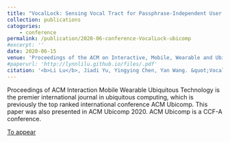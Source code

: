 ```yaml
---
title: "VocalLock: Sensing Vocal Tract for Passphrase-Independent User Authentication Leveraging Acoustic Signals on Smartphones"
collection: publications
catogories: 
    - conference
permalink: /publication/2020-06-conference-VocalLock-ubicomp
#excerpt: ''
date: 2020-06-15
venue: 'Proceedings of the ACM on Interactive, Mobile, Wearable and Ubiquitous Technologies (IMWUT)'
#paperurl: 'http://lynnlilu.github.io/files/.pdf'
citation: '<b>Li Lu</b>, Jiadi Yu, Yingying Chen, Yan Wang. &quot;VocalLock: Sensing Vocal Tract for Passphrase-Independent User Authentication Leveraging Acoustic Signals on Smartphones.&quot; <i>Proceedings of the ACM on Interactive, Mobile, Wearable and Ubiquitous Technologies (IMWUT)</i>. 4(2), pp. 51:1-51:24. Cancun, Mexico. 2020. doi: 10.1145/3397320.'
---
```


Proceedings of ACM Interaction Mobile Wearable Ubiquitous Technology is the premier international journal in ubiquitous computing, which is previously the top ranked international conference ACM Ubicomp. This paper was also presented in ACM Ubicomp 2020. ACM Ubicomp is a CCF-A conference. 


[To appear](https://dl.acm.org/citation.cfm?id=3397320)

